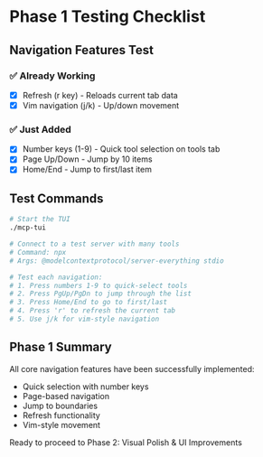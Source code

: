 # Phase 1 Testing Checklist

## Navigation Features Test

### ✅ Already Working
- [x] Refresh (r key) - Reloads current tab data
- [x] Vim navigation (j/k) - Up/down movement

### ✅ Just Added
- [x] Number keys (1-9) - Quick tool selection on tools tab
- [x] Page Up/Down - Jump by 10 items
- [x] Home/End - Jump to first/last item

## Test Commands
```bash
# Start the TUI
./mcp-tui

# Connect to a test server with many tools
# Command: npx
# Args: @modelcontextprotocol/server-everything stdio

# Test each navigation:
# 1. Press numbers 1-9 to quick-select tools
# 2. Press PgUp/PgDn to jump through the list
# 3. Press Home/End to go to first/last
# 4. Press 'r' to refresh the current tab
# 5. Use j/k for vim-style navigation
```

## Phase 1 Summary
All core navigation features have been successfully implemented:
- Quick selection with number keys
- Page-based navigation
- Jump to boundaries
- Refresh functionality
- Vim-style movement

Ready to proceed to Phase 2: Visual Polish & UI Improvements